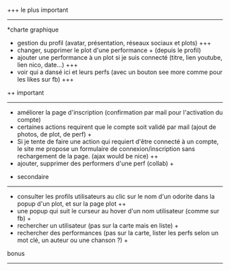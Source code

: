 +++ le plus important
_____________________________________________________________________________
*charte graphique
* gestion du profil (avatar, présentation, réseaux sociaux et plots) +++
* changer, supprimer le plot d'une performance + (depuis le profil)
* ajouter une performance à un plot si je suis connecté (titre, lien youtube, lien nico, date...) +++
* voir qui a dansé ici et leurs perfs (avec un bouton see more comme pour les likes sur fb) +++


++ important
_____________________________________________________________________________
* améliorer la page d'inscription (confirmation par mail pour l'activation du compte)
* certaines actions requirent que le compte soit validé par mail (ajout de photos, de plot, de perf) +
* Si je tente de faire une action qui requiert d'être connecté à un compte, le site me propose un formulaire de connexion/inscription sans rechargement de la page. (ajax would be nice) ++
* ajouter, supprimer des performers d'une perf (collab) +



+ secondaire
_____________________________________________________________________________
* consulter les profils utilisateurs au clic sur le nom d'un odorite dans la popup d'un plot, et sur la page plot ++ 
* une popup qui suit le curseur au hover d'un nom utilisateur (comme sur fb) +
* rechercher un utilisateur (pas sur la carte mais en liste) +
* rechercher des performances (pas sur la carte, lister les perfs selon un mot clé, un auteur ou une chanson ?) +


bonus
_______________________________________________________________________________
